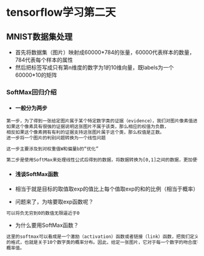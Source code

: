 # tensorflow学习第二天

## MNIST数据集处理

* 首先将数据集（图片）映射成60000*784的张量，60000代表样本的数量，784代表每个样本的属性
* 然后把标签写成只有第n维度的数字为1的10维向量，既labels为一个60000*10的矩阵

### SoftMax回归介绍

* #### 一般分为两步

```txt
第一步，为了得到一张给定图片属于某个特定数字类的证据（evidence），我们对图片像素值进行加权求和。
如果这个像素具有很强的证据说明这张图片不属于该类，那么相应的权值为负数，
相反如果这个像素拥有有利的证据支持这张图片属于这个类，那么权值是正数。
进一步将一个图片的判别问题转换为一个线性问题

这一步主要涉及到对权重值W和偏量b的“优化”
```
```txt
第二步是使用SoftMax来处理线性公式后得到的数据，将数据转换为[0,1]之间的数据，更加便于分析
```
* #### 浅谈SoftMax函数

* 相当于就是目标的取值取exp的值比上每个值取exp的和的比例（相当于概率）
* 问题来了，为啥要取exp函数呢？

```txt
可以将负无穷到0的数值无限逼近于0
```
* 为什么要用SoftMax函数？

```txt
这里的softmax可以看成是一个激励（activation）函数或者链接（link）函数，把我们定义的线性函数的输出转换成我们想要
的格式，也就是关于10个数字类的概率分布。因此，给定一张图片，它对于每一个数字的吻合度可以被softmax函数转换成为一个
概率值。
```
